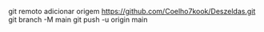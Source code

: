 git remoto adicionar origem https://github.com/Coelho7kook/Deszeldas.git
 git branch -M main 
git push -u origin main
